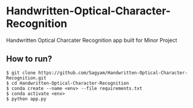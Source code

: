 # Handwritten-Optical-Character-Recognition
Handwritten Optical Charcater Recognition app built for Minor Project

## How to run?

```shell script
$ git clone https://github.com/Sagyam/Handwritten-Optical-Character-Recognition.git
$ cd Handwritten-Optical-Character-Recognition
$ conda create --name <env> --file requirements.txt
$ conda activate <env>
$ python app.py
```
